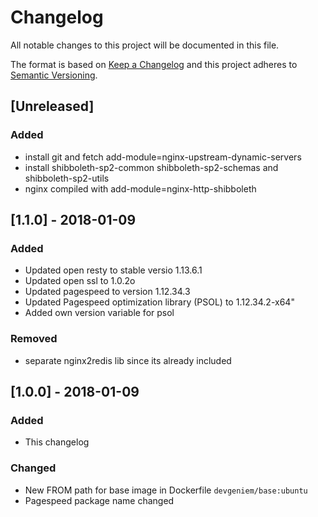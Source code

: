 # Changelog
All notable changes to this project will be documented in this file.

The format is based on [Keep a Changelog](http://keepachangelog.com/en/1.0.0/)
and this project adheres to [Semantic Versioning](http://semver.org/spec/v2.0.0.html).

## [Unreleased]

### Added
- install git and fetch add-module=nginx-upstream-dynamic-servers
- install shibboleth-sp2-common shibboleth-sp2-schemas and shibboleth-sp2-utils
- nginx compiled with add-module=nginx-http-shibboleth

## [1.1.0] - 2018-01-09
### Added
- Updated open resty to stable versio 1.13.6.1
- Updated open ssl to 1.0.2o
- Updated pagespeed to version 1.12.34.3
- Updated Pagespeed optimization library (PSOL) to 1.12.34.2-x64"
- Added own version variable for psol

### Removed
- separate nginx2redis lib since its already included

## [1.0.0] - 2018-01-09
### Added
- This changelog

### Changed
- New FROM path for base image in Dockerfile `devgeniem/base:ubuntu`
- Pagespeed package name changed
